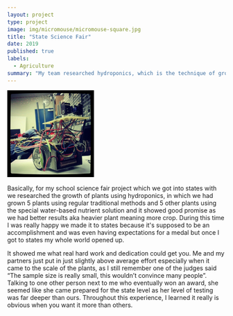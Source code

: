 ```yaml
---
layout: project
type: project
image: img/micromouse/micromouse-square.jpg
title: "State Science Fair"
date: 2019
published: true
labels:
  - Agriculture
summary: "My team researched hydroponics, which is the technique of growing plants using a water-based nutrient solution rather than soil"
---
```


<div class="text-center p-4">
  <img width="200px" src="../img/micromouse/micromouse-robot.png" class="img-thumbnail" >
</div>

Basically, for my school science fair project which we got into states with we researched the growth of plants using hydroponics, in which we had grown 5 plants using regular traditional methods and 5 other plants using the special water-based nutrient solution and it showed good promise as we had better results aka heavier plant meaning more crop. During this time I was really happy we made it to states because it's supposed to be an accomplishment and was even having expectations for a medal but once I got to states my whole world opened up.

It showed me what real hard work and dedication could get you. Me and my partners just put in just slightly above average effort especially when it came to the scale of the plants, as I still remember one of the judges said “The sample size is really small, this wouldn’t convince many people”. Talking to one other person next to me who eventually won an award, she seemed like she came prepared for the state level as her level of testing was far deeper than ours. Throughout this experience, I learned it really is obvious when you want it more than others.

